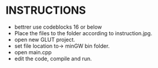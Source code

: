 # INSTRUCTIONS
*  bettrer use codeblocks 16 or below
*  Place the files to the folder according to instruction.jpg.
*  open new GLUT project.
*  set file location to-> minGW bin folder.
*  open main.cpp
*  edit the code, compile and run.
